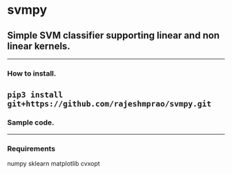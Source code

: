 # svmpy 

## Simple SVM classifier supporting linear and non linear kernels.
---

### How to install.  

`pip3 install git+https://github.com/rajeshmprao/svmpy.git`
---
### Sample code. 

---

### Requirements

numpy
sklearn
matplotlib
cvxopt

